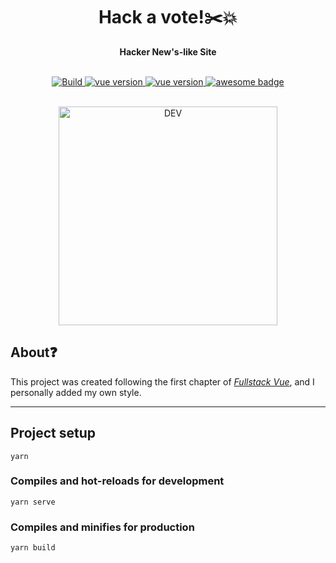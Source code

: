 <div align="center">
    <h1>Hack a vote!✂️💥</h1>
    <strong>Hacker New's-like Site</strong>
</div>
<p align="center">
    <br />
    <a href="#">
        <img src="https://circleci.com/gh/martinrey/hack-a-vote/tree/master.svg?style=svg" alt="Build" />
    </a>
    <a href="https://snyk.io/test/github/martinrey/hack-a-vote/badge.svg">
    <a href="https://vuejs.org/">
        <img src="https://img.shields.io/badge/Vue-2.5.17-brightgreen.svg" alt="vue version" />
    </a>
    <a href="https://bulma.io/">
        <img src="https://img.shields.io/badge/Bulma-0.7.2-blue.svg" alt="vue version" />
    </a>
    <a href="#">
        <img src="https://cdn.rawgit.com/sindresorhus/awesome/d7305f38d29fed78fa85652e3a63e154dd8e8829/media/badge.svg"
            alt="awesome badge" />
    </a>
</p>
<div align="center">
    <br />
    <img alt="DEV" src="mockup.png" width=350px />
</div>

## About❓️
This project was created following the first chapter of [_Fullstack Vue_][1], and I personally added my own style.

[1]: https://www.fullstack.io/vue/

<hr>

## Project setup
```
yarn
```

### Compiles and hot-reloads for development
```
yarn serve
```

### Compiles and minifies for production
```
yarn build
```
